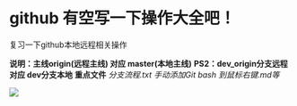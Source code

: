 # github 有空写一下操作大全吧！
复习一下github本地远程相关操作


 **说明：主线origin(远程主线) 对应 master(本地主线)**
 **PS2：dev_origin分支远程 对应 dev分支本地**
 **重点文件** *分支流程.txt 手动添加Git bash 到鼠标右键.md等*
 
 
 
 ![](https://jhonjrg.github.io/github/Picture/IPerror.png)
